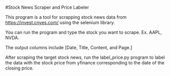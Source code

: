 #Stock News Scraper and Price Labeler

This program is a tool for scrapping stock news data from https://invest.cnyes.com/ using the selenium library.

You can run the program and type the stock you want to scrape. Ex. AAPL, NVDA.

The output columns include [Date, Title, Content, and Page.]

After scraping the target stock news, run the label_price.py program to label the data with the stock price from yfinance corresponding to the date of the closing price.

